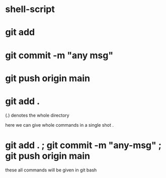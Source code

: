 # shell-script

# git add <file-name>
# git commit -m "any msg"
# git push origin main 

#  git add .
 (.) denotes the whole directory 

 here we can give whole commands in a single shot . 

 # git add . ; git commit -m "any-msg" ; git push origin main

 these all commands will be given in git bash
 